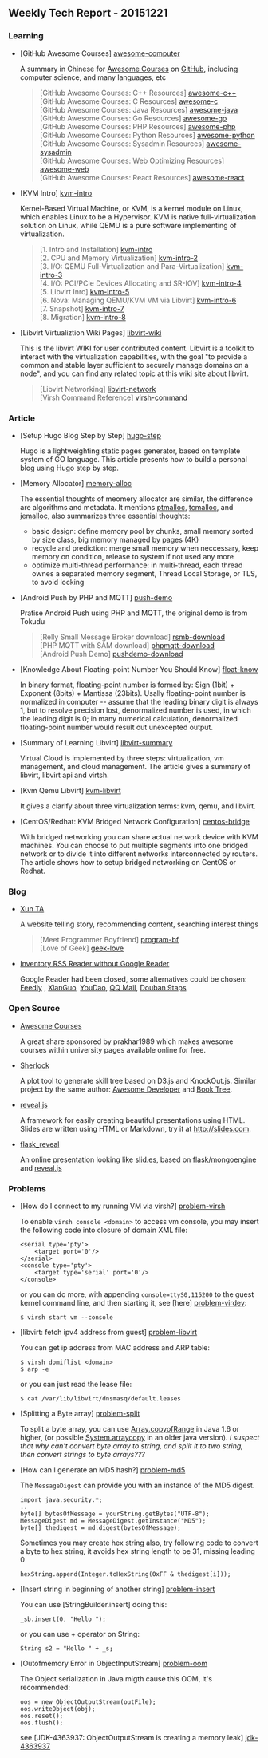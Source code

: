 ## Weekly Tech Report - 20151221

### Learning

+   [GitHub Awesome Courses] [awesome-computer]

    A summary in Chinese for [Awesome Courses] on [GitHub], including computer
    science, and many languages, etc

    > [GitHub Awesome Courses: C++ Resources] [awesome-c++]  
    > [GitHub Awesome Courses: C Resources] [awesome-c]  
    > [GitHub Awesome Courses: Java Resources] [awesome-java]  
    > [GitHub Awesome Courses: Go Resources] [awesome-go]  
    > [GitHub Awesome Courses: PHP Resources] [awesome-php]  
    > [GitHub Awesome Courses: Python Resources] [awesome-python]  
    > [GitHub Awesome Courses: Sysadmin Resources] [awesome-sysadmin]  
    > [GitHub Awesome Courses: Web Optimizing Resources] [awesome-web]  
    > [GitHub Awesome Courses: React Resources] [awesome-react]

[github]: https://github.com
[awesome courses]: https://github.com/prakhar1989/awesome-courses
[awesome-computer]: http://top.jobbole.com/18025/
[awesome-c++]: http://top.jobbole.com/14380/
[awesome-c]: http://top.jobbole.com/17557/
[awesome-java]: http://top.jobbole.com/15689/
[awesome-go]: http://top.jobbole.com/3600/
[awesome-php]: http://top.jobbole.com/3260/
[awesome-python]: http://top.jobbole.com/4866/
[awesome-sysadmin]: http://top.jobbole.com/2942/
[awesome-web]: http://top.jobbole.com/15613/
[awesome-react]: http://top.jobbole.com/15576/

+   [KVM Intro] [kvm-intro]

    Kernel-Based Virtual Machine, or KVM, is a kernel module on Linux, which
    enables Linux to be a Hypervisor. KVM is native full-virtualization solution
    on Linux, while QEMU is a pure software implementing of virtualization.
    
    > [1. Intro and Installation] [kvm-intro]  
    > [2. CPU and Memory Virtualization] [kvm-intro-2]  
    > [3. I/O: QEMU Full-Virtualization and Para-Virtualization] [kvm-intro-3]  
    > [4. I/O: PCI/PCIe Devices Allocating and SR-IOV] [kvm-intro-4]  
    > [5. Libvirt Inro] [kvm-intro-5]  
    > [6. Nova: Managing QEMU/KVM VM via Libvirt] [kvm-intro-6]  
    > [7. Snapshot] [kvm-intro-7]  
    > [8. Migration] [kvm-intro-8]

[kvm-intro]: http://www.cnblogs.com/sammyliu/p/4543110.html
[kvm-intro-2]: http://www.cnblogs.com/sammyliu/p/4543597.html
[kvm-intro-3]: http://www.cnblogs.com/sammyliu/p/4543657.html
[kvm-intro-4]: http://www.cnblogs.com/sammyliu/p/4548194.html
[kvm-intro-5]: http://www.cnblogs.com/sammyliu/p/4558638.html
[kvm-intro-6]: http://www.cnblogs.com/sammyliu/p/4568188.html
[kvm-intro-7]: http://www.cnblogs.com/sammyliu/p/4468757.html
[kvm-intro-8]: http://www.cnblogs.com/sammyliu/p/4572287.html%20

+   [Libvirt Virtualiztion Wiki Pages] [libvirt-wiki]

    This is the libvirt WIKI for user contributed content. Libvirt is a toolkit
    to interact with the virtualization capabilities, with the goal "to provide
    a common and stable layer sufficient to securely manage domains on a node",
    and you can find any related topic at this wiki site about libvirt.

    > [Libvirt Networking] [libvirt-network]  
    > [Virsh Command Reference] [virsh-command]

[libvirt-wiki]: http://wiki.libvirt.org/page/Main_Page
[libvirt-network]: http://wiki.libvirt.org/page/Networking
[virsh-command]: http://libvirt.org/sources/virshcmdref/html-single/

### Article

+   [Setup Hugo Blog Step by Step] [hugo-step]

    Hugo is a lightweighting static pages generator, based on template system of
    GO language. This article presents how to build a personal blog using Hugo
    step by step.

[hugo-step]: https://www.goodmemory.cc/%E4%B8%80%E6%AD%A5%E4%B8%80%E6%AD%A5%E6%95%99%E4%BD%A0%E7%94%A8hugo%E6%90%AD%E5%BB%BA%E5%8D%9A%E5%AE%A2/

+   [Memory Allocator] [memory-alloc]

    The essential thoughts of meomery allocator are similar, the difference are
    algorithms and metadata. It mentions [ptmalloc], [tcmalloc], and [jemalloc],
    also summarizes three essential thoughts:
    + basic design: define memory pool by chunks, small memory sorted by size 
      class, big memory managed by pages (4K)
    + recycle and prediction: merge small memory when neccessary, keep memory on
      condition, release to system if not used any more
    + optimize multi-thread performance: in multi-thread, each thread ownes a
      separated memory segment, Thread Local Storage, or TLS, to avoid locking

[memory-alloc]: http://blog.csdn.net/horkychen/article/details/35735103
[ptmalloc]: http://download.csdn.net/download/csuideal/4829502
[tcmalloc]: http://jamesgolick.com/2013/5/19/how-tcmalloc-works.html
[jemalloc]: http://wangkaisino.blog.163.com/blog/static/1870444202011431112323846/

+   [Android Push by PHP and MQTT] [push-demo]

    Pratise Android Push using PHP and MQTT, the original demo is from Tokudu

    > [Relly Small Message Broker download] [rsmb-download]  
    > [PHP MQTT with SAM download] [phpmqtt-download]  
    > [Android Push Demo] [pushdemo-download]

[push-demo]: http://blog.csdn.net/wuzehai02/article/details/8150159
[rsmb-download]: http://download.csdn.net/detail/wuzehai02/4735055
[phpmqtt-download]: http://download.csdn.net/detail/wuzehai02/4735078
[pushdemo-download]: http://download.csdn.net/detail/wuzehai02/4735172

+   [Knowledge About Floating-point Number You Should Know] [float-know]

    In binary format, floating-point number is formed by: Sign (1bit) + Exponent
    (8bits) + Mantissa (23bits). Usally floating-point number is normalized in
    computer -- assume that the leading binary digit is always 1, but to resolve
    precision lost, denormalized number is used, in which the leading digit is
    0; in many numerical calculation, denormalized floating-point number would
    result out unexcepted output.

[float-know]: http://blog.jobbole.com/86371/

+   [Summary of Learning Libvirt] [libvirt-summary]

    Virtual Cloud is implemented by three steps: virtualization, vm management,
    and cloud management. The article gives a summary of libvirt, libvirt api
    and virtsh.

[libvirt-summary]: http://blog.csdn.net/gaoxingnengjisuan/article/details/9674315

+   [Kvm Qemu Libvirt] [kvm-libvirt]

    It gives a clarify about three virtualization terms: kvm, qemu, and libvirt.

[kvm-libvirt]: http://kiwik.github.io/openstack/2014/05/04/KVM-QEMU-libvirt/

+   [CentOS/Redhat: KVM Bridged Network Configuration] [centos-bridge]

    With bridged networking you can share actual network device with KVM machines.
    You can choose to put multiple segments into one bridged network or to divide
    it into different networks interconnected by routers. The article shows how
    to setup bridged networking on CentOS or Redhat.

[centos-bridge]: http://www.cyberciti.biz/faq/rhel-linux-kvm-virtualization-bridged-networking-with-libvirt/

### Blog

+   [Xun TA](http://www.xuntayizhan.com/)

    A website telling story, recommending content, searching interest things

    > [Meet Programmer Boyfriend] [program-bf]  
    > [Love of Geek] [geek-love]

[program-bf]: http://www.xuntayizhan.com/blog/yu-jian-cheng-xu-yuan-nan-you/
[geek-love]: http://www.xuntayizhan.com/blog/ji-ke-ai-qing-zhi-yi-ai-ta-hai-shi-ai-wo/

+   [Inventory RSS Reader without Google Reader](http://www.williamlong.info/archives/3408.html)

    Google Reader had been closed, some alternatives could be chosen: [Feedly]
    , [XianGuo], [YouDao], [QQ Mail], [Douban 9taps]

[feedly]: http://www.feedly.com/
[xianguo]: http://xianguo.com/reader/
[youdao]: http://reader.youdao.com/
[qq mail]: https://mail.qq.com/
[douban 9taps]: http://9.douban.com/reader/

### Open Source

+   [Awesome Courses](https://github.com/prakhar1989/awesome-courses)

    A great share sponsored by prakhar1989 which makes awesome courses within
    university pages available online for free.

+   [Sherlock](https://github.com/phodal/sherlock)

    A plot tool to generate skill tree based on D3.js and KnockOut.js. Similar
    project by the same author: [Awesome Developer] and [Book Tree].

[awesome developer]: https://github.com/phodal/developer
[book tree]: https://github.com/phodal/booktree

+   [reveal.js](https://github.com/hakimel/reveal.js)

    A framework for easily creating beautiful presentations using HTML. Slides
    are written using HTML or Markdown, try it at <http://slides.com>.

+   [flask_reveal](https://github.com/dongweiming/flask_reveal)

    An online presentation looking like [slid.es](http://slid.es), based on
    [flask]/[mongoengine] and [reveal.js]

[flask]: https://github.com/mitsuhiko/flask
[mongoengine]: https://github.com/MongoEngine/mongoengine
[reveal.js]: https://github.com/hakimel/reveal.js

### Problems

+   [How do I connect to my running VM via virsh?] [problem-virsh]

    To enable `virsh console <domain>` to access vm console, you may insert the
    following code into <devices> closure of domain XML file:

        <serial type='pty'>
            <target port='0'/>
        </serial>
        <console type='pty'>
            <target type='serial' port='0'/>
        </console>
    or you can do more, with appending `console=ttyS0,115200` to the guest kernel
    command line, and then starting it, see [here] [problem-virdev]:

        $ virsh start vm --console

[problem-virsh]: http://askubuntu.com/questions/156564/how-do-i-connect-to-my-running-vm-via-virsh
[problem-virdev]: http://wiki.libvirt.org/page/Error_%22internal_error_cannot_find_character_device%22_when_trying_to_connect_a_domain's_console

+   [libvirt: fetch ipv4 address from guest] [problem-libvirt]

    You can get ip address from MAC address and ARP table:

        $ virsh domiflist <domain>
        $ arp -e
    or you can just read the lease file:

        $ cat /var/lib/libvirt/dnsmasq/default.leases

[problem-libvirt]: http://stackoverflow.com/questions/19057915/libvirt-fetch-ipv4-address-from-guest

+   [Splitting a Byte array] [problem-split]

    To split a byte array, you can use [Array.copyofRange] in Java 1.6 or higher,
    (or possible [System.arraycopy] in an older java version).
    *I suspect that why can't convert byte array to string, and split it to two
    string, then convert strings to byte arrays???*

[problem-split]: http://stackoverflow.com/questions/2253912/splitting-a-byte-array
[array.copyofrange]: http://java.sun.com/javase/6/docs/api/java/util/Arrays.html#copyOfRange%28byte%5b%5d,%20int,%20int%29
[system.arraycopy]: http://java.sun.com/j2se/1.5.0/docs/api/java/lang/System.html#arraycopy%28java.lang.Object,%20int,%20java.lang.Object,%20int,%20int%29

+   [How can I generate an MD5 hash?] [problem-md5]

    The `MessageDigest` can provide you with an instance of the MD5 digest.

        import java.security.*;
        ..
        byte[] bytesOfMessage = yourString.getBytes("UTF-8");
        MessageDigest md = MessageDigest.getInstance("MD5");
        byte[] thedigest = md.digest(bytesOfMessage);
    Sometimes you may create hex string also, try following code to convert a
    byte to hex string, it avoids hex string length to be 31, missing leading 0

        hexString.append(Integer.toHexString(0xFF & thedigest[i]));

[problem-md5]: http://stackoverflow.com/questions/415953/how-can-i-generate-an-md5-hash

+   [Insert string in beginning of another string] [problem-insert]

    You can use [StringBuilder.insert] doing this:

        _sb.insert(0, "Hello ");
    or you can use + operator on String:

        String s2 = "Hello " + _s;

[problem-insert]: http://stackoverflow.com/questions/1475807/insert-string-in-beginning-of-another-string

+   [Outofmemory Error in ObjectInputStream] [problem-oom]

    The Object serialization in Java migth cause this OOM, it's recommended:

        oos = new ObjectOutputStream(outFile);
        oos.writeObject(obj);
        oos.reset();
        oos.flush();
    see [JDK-4363937: ObjectOutputStream is creating a memory leak] [jdk-4363937]

[problem-oom]: http://www.coderanch.com/t/504342/java-io/java/Outofmemory-Error-ObjectInputStream
[jdk-4363937]: http://bugs.java.com/bugdatabase/view_bug.do?bug_id=4363937
